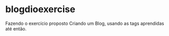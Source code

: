 # blogdioexercise
Fazendo o exercício proposto
Criando um Blog, usando as tags aprendidas até então.